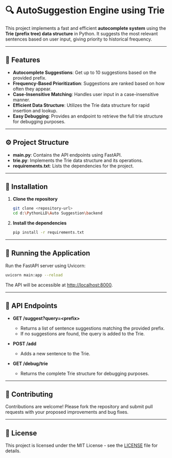 # 🔍 AutoSuggestion Engine using Trie

This project implements a fast and efficient **autocomplete system** using the **Trie (prefix tree) data structure** in Python. It suggests the most relevant sentences based on user input, giving priority to historical frequency.

---

## 🚀 Features

- **Autocomplete Suggestions**: Get up to 10 suggestions based on the provided prefix.
- **Frequency-Based Prioritization**: Suggestions are ranked based on how often they appear.
- **Case-Insensitive Matching**: Handles user input in a case-insensitive manner.
- **Efficient Data Structure**: Utilizes the Trie data structure for rapid insertion and lookup.
- **Easy Debugging**: Provides an endpoint to retrieve the full trie structure for debugging purposes.

---

## ⚙️ Project Structure

- **main.py**: Contains the API endpoints using FastAPI.
- **trie.py**: Implements the Trie data structure and its operations.
- **requirements.txt**: Lists the dependencies for the project.

---

## 🔧 Installation

1. **Clone the repository**

   ```bash
   git clone <repository-url>
   cd d:\PythonLLD\Auto Suggestion\backend
   ```

2. **Install the dependencies**

   ```bash
   pip install -r requirements.txt
   ```

---

## 🚀 Running the Application

Run the FastAPI server using Uvicorn:

```bash
uvicorn main:app --reload
```

The API will be accessible at [http://localhost:8000](http://localhost:8000).

---

## 📑 API Endpoints

- **GET /suggest?query=\<prefix\>**
  - Returns a list of sentence suggestions matching the provided prefix.
  - If no suggestions are found, the query is added to the Trie.
  
- **POST /add**
  - Adds a new sentence to the Trie.
  
- **GET /debug/trie**
  - Returns the complete Trie structure for debugging purposes.

---

## 📝 Contributing

Contributions are welcome! Please fork the repository and submit pull requests with your proposed improvements and bug fixes.

---

## 📄 License

This project is licensed under the MIT License - see the [LICENSE](LICENSE) file for details.
